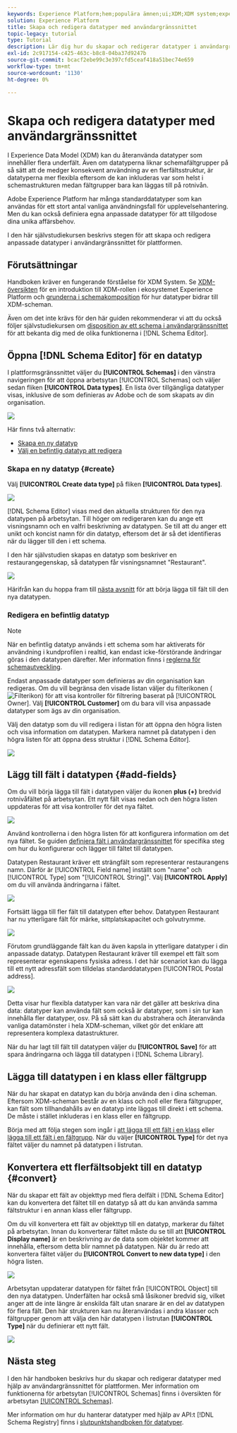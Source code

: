 ```yaml
---
keywords: Experience Platform;hem;populära ämnen;ui;XDM;XDM system;experience data model;Experience data model;experience data model;data model;data model;schema register;schema Registry;schema;schema;scheman;scheman;scheman;scheman;create;data type;data types;
solution: Experience Platform
title: Skapa och redigera datatyper med användargränssnittet
topic-legacy: tutorial
type: Tutorial
description: Lär dig hur du skapar och redigerar datatyper i användargränssnittet i Experience Platform.
exl-id: 2c917154-c425-463c-b8c8-04ba37d9247b
source-git-commit: bcacf2ebe99c3e397cfd5ceaf418a51bec74e659
workflow-type: tm+mt
source-wordcount: '1130'
ht-degree: 0%

---
```


# Skapa och redigera datatyper med användargränssnittet

I Experience Data Model (XDM) kan du återanvända datatyper som innehåller flera underfält. Även om datatyperna liknar schemafältgrupper på så sätt att de medger konsekvent användning av en flerfältsstruktur, är datatyperna mer flexibla eftersom de kan inkluderas var som helst i schemastrukturen medan fältgrupper bara kan läggas till på rotnivån.

Adobe Experience Platform har många standarddatatyper som kan användas för ett stort antal vanliga användningsfall för upplevelsehantering. Men du kan också definiera egna anpassade datatyper för att tillgodose dina unika affärsbehov.

I den här självstudiekursen beskrivs stegen för att skapa och redigera anpassade datatyper i användargränssnittet för plattformen.

## Förutsättningar

Handboken kräver en fungerande förståelse för XDM System. Se [XDM-översikten](../../home.md) för en introduktion till XDM-rollen i ekosystemet Experience Platform och [grunderna i schemakomposition](../../schema/composition.md) för hur datatyper bidrar till XDM-scheman.

Även om det inte krävs för den här guiden rekommenderar vi att du också följer självstudiekursen om [disposition av ett schema i användargränssnittet](../../tutorials/create-schema-ui.md) för att bekanta dig med de olika funktionerna i [!DNL Schema Editor].

## Öppna [!DNL Schema Editor] för en datatyp

I plattformsgränssnittet väljer du **[!UICONTROL Schemas]** i den vänstra navigeringen för att öppna arbetsytan [!UICONTROL Schemas] och väljer sedan fliken **[!UICONTROL Data types]**. En lista över tillgängliga datatyper visas, inklusive de som definieras av Adobe och de som skapats av din organisation.

![](../../images/ui/resources/data-types/data-types-tab.png)

Här finns två alternativ:

- [Skapa en ny datatyp](#create)
- [Välj en befintlig datatyp att redigera](#edit)

### Skapa en ny datatyp {#create}

Välj **[!UICONTROL Create data type]** på fliken **[!UICONTROL Data types]**.

![](../../images/ui/resources/data-types/create.png)

[!DNL Schema Editor] visas med den aktuella strukturen för den nya datatypen på arbetsytan. Till höger om redigeraren kan du ange ett visningsnamn och en valfri beskrivning av datatypen. Se till att du anger ett unikt och koncist namn för din datatyp, eftersom det är så det identifieras när du lägger till den i ett schema.

I den här självstudien skapas en datatyp som beskriver en restaurangegenskap, så datatypen får visningsnamnet &quot;Restaurant&quot;.

![](../../images/ui/resources/data-types/data-type-properties.png)

Härifrån kan du hoppa fram till [nästa avsnitt](#add-fields) för att börja lägga till fält till den nya datatypen.

### Redigera en befintlig datatyp

>[!NOTE]
>
>När en befintlig datatyp används i ett schema som har aktiverats för användning i kundprofilen i realtid, kan endast icke-förstörande ändringar göras i den datatypen därefter. Mer information finns i [reglerna för schemautveckling](../../schema/composition.md#evolution).

Endast anpassade datatyper som definieras av din organisation kan redigeras. Om du vill begränsa den visade listan väljer du filterikonen (![Filterikon](../../images/ui/resources/data-types/filter.png)) för att visa kontroller för filtrering baserat på [!UICONTROL Owner]. Välj **[!UICONTROL Customer]** om du bara vill visa anpassade datatyper som ägs av din organisation.

Välj den datatyp som du vill redigera i listan för att öppna den högra listen och visa information om datatypen. Markera namnet på datatypen i den högra listen för att öppna dess struktur i [!DNL Schema Editor].

![](../../images/ui/resources/data-types/edit.png)

## Lägg till fält i datatypen {#add-fields}

Om du vill börja lägga till fält i datatypen väljer du ikonen **plus (+)** bredvid rotnivåfältet på arbetsytan. Ett nytt fält visas nedan och den högra listen uppdateras för att visa kontroller för det nya fältet.

![](../../images/ui/resources/data-types/new-field.png)

Använd kontrollerna i den högra listen för att konfigurera information om det nya fältet. Se guiden [definiera fält i användargränssnittet](../fields/overview.md#define) för specifika steg om hur du konfigurerar och lägger till fältet till datatypen.

Datatypen Restaurant kräver ett strängfält som representerar restaurangens namn. Därför är [!UICONTROL Field name] inställt som &quot;name&quot; och [!UICONTROL Type] som &quot;[!UICONTROL String]&quot;. Välj **[!UICONTROL Apply]** om du vill använda ändringarna i fältet.

![](../../images/ui/resources/data-types/name-field.png)

Fortsätt lägga till fler fält till datatypen efter behov. Datatypen Restaurant har nu ytterligare fält för märke, sittplatskapacitet och golvutrymme.

![](../../images/ui/resources/data-types/more-fields.png)

Förutom grundläggande fält kan du även kapsla in ytterligare datatyper i din anpassade datatyp. Datatypen Restaurant kräver till exempel ett fält som representerar egenskapens fysiska adress. I det här scenariot kan du lägga till ett nytt adressfält som tilldelas standarddatatypen [!UICONTROL Postal address].

![](../../images/ui/resources/data-types/address-field.png)

Detta visar hur flexibla datatyper kan vara när det gäller att beskriva dina data: datatyper kan använda fält som också är datatyper, som i sin tur kan innehålla fler datatyper, osv. På så sätt kan du abstrahera och återanvända vanliga datamönster i hela XDM-scheman, vilket gör det enklare att representera komplexa datastrukturer.

När du har lagt till fält till datatypen väljer du **[!UICONTROL Save]** för att spara ändringarna och lägga till datatypen i [!DNL Schema Library].

## Lägga till datatypen i en klass eller fältgrupp

När du har skapat en datatyp kan du börja använda den i dina scheman. Eftersom XDM-scheman består av en klass och noll eller flera fältgrupper, kan fält som tillhandahålls av en datatyp inte läggas till direkt i ett schema. De måste i stället inkluderas i en klass eller en fältgrupp.

Börja med att följa stegen som ingår i [att lägga till ett fält i en klass](./classes.md#add-fields) eller [lägga till ett fält i en fältgrupp](./field-groups.md#add-fields). När du väljer **[!UICONTROL Type]** för det nya fältet väljer du namnet på datatypen i listrutan.

## Konvertera ett flerfältsobjekt till en datatyp {#convert}

När du skapar ett fält av objekttyp med flera delfält i [!DNL Schema Editor] kan du konvertera det fältet till en datatyp så att du kan använda samma fältstruktur i en annan klass eller fältgrupp.

Om du vill konvertera ett fält av objekttyp till en datatyp, markerar du fältet på arbetsytan. Innan du konverterar fältet måste du se till att **[!UICONTROL Display name]** är en beskrivning av de data som objektet kommer att innehålla, eftersom detta blir namnet på datatypen. När du är redo att konvertera fältet väljer du **[!UICONTROL Convert to new data type]** i den högra listen.

![](../../images/ui/resources/data-types/convert-object.png)

Arbetsytan uppdaterar datatypen för fältet från [!UICONTROL Object] till den nya datatypen. Underfälten har också små låsikoner bredvid sig, vilket anger att de inte längre är enskilda fält utan snarare är en del av datatypen för flera fält. Den här strukturen kan nu återanvändas i andra klasser och fältgrupper genom att välja den här datatypen i listrutan **[!UICONTROL Type]** när du definierar ett nytt fält.

![](../../images/ui/resources/data-types/converted.png)

## Nästa steg

I den här handboken beskrivs hur du skapar och redigerar datatyper med hjälp av användargränssnittet för plattformen. Mer information om funktionerna för arbetsytan [!UICONTROL Schemas] finns i översikten för arbetsytan [[!UICONTROL Schemas]](../overview.md).

Mer information om hur du hanterar datatyper med hjälp av API:t [!DNL Schema Registry] finns i [slutpunktshandboken för datatyper](../../api/data-types.md).
